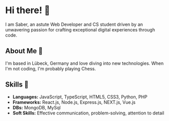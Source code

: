 # Hi there! 👋

I am Saber, an astute Web Developer and CS student driven by an unwavering passion for crafting exceptional digital experiences through code.

## About Me 🚀
I'm based in Lübeck, Germany and love diving into new technologies. When I'm not coding, I'm probably playing Chess.

## Skills 🔧
- **Languages:** JavaScript, TypeScript, HTML5, CSS3, Python, PHP
- **Frameworks:** React.js, Node.js, Express.js, NEXT.js, Vue.js
- **DBs:**  MongoDB, MySql
- **Soft Skills:** Effective communication, problem-solving, attention to detail

